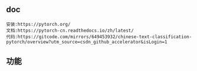 ## doc
    安装:https://pytorch.org/
    文档:https://pytorch-cn.readthedocs.io/zh/latest/
    代码:https://gitcode.com/mirrors/649453932/chinese-text-classification-pytorch/overview?utm_source=csdn_github_accelerator&isLogin=1

## 功能